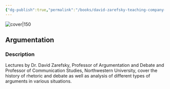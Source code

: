 ```yaml
---
{"dg-publish":true,"permalink":"/books/david-zarefsky-teaching-company-llc-the-teaching-company-argumentation/","title":"\"Argumentation\"","tags":["academic","non-fiction","philosophy"]}
---
```




![cover|150](https://cdn.thestorygraph.com/9456y4e42guwnp612sekqdi0nkae)

## Argumentation

### Description

Lectures by Dr. David Zarefsky, Professor of Argumentation and Debate and Professor of Communication Studies, Northwestern University, cover the history of rhetoric and debate as well as analysis of different types of arguments in various situations.
```